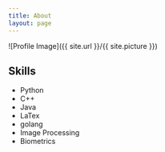 ```yaml
---
title: About
layout: page
---
```

![Profile Image]({{ site.url }}/{{ site.picture }})


<h2>Skills</h2>

<ul class="skill-list">
	<li>Python</li>
	<li>C++</li>
	<li>Java</li>
	<li>LaTex</li>
	<li>golang</li>
	<li>Image Processing</li>
	<li>Biometrics</li>
	
</ul>

